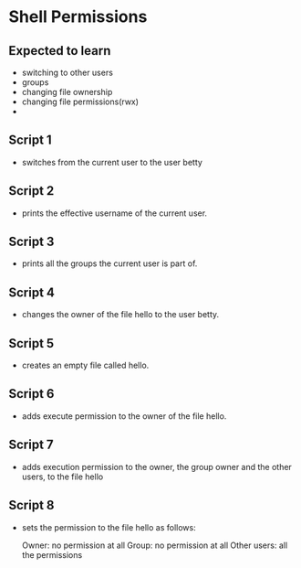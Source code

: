 # Shell Permissions

## Expected to learn
- switching to other users
- groups
- changing file ownership
- changing file permissions(rwx)
- 
## Script 1
- switches from the current user to the user betty

## Script 2
- prints the effective username of the current user.

## Script 3
- prints all the groups the current user is part of.

## Script 4
- changes the owner of the file hello to the user betty.

## Script 5
-  creates an empty file called hello.

## Script 6
- adds execute permission to the owner of the file hello.

## Script 7
- adds execution permission to the owner, the group owner and the other users, to the file hello

## Script 8
- sets the permission to the file hello as follows:

    Owner: no permission at all
    Group: no permission at all
    Other users: all the permissions

## 
